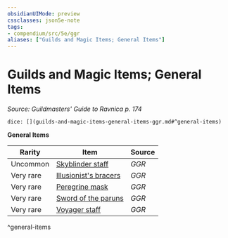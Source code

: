 ```yaml
---
obsidianUIMode: preview
cssclasses: json5e-note
tags:
- compendium/src/5e/ggr
aliases: ["Guilds and Magic Items; General Items"]
---
```

# Guilds and Magic Items; General Items
*Source: Guildmasters' Guide to Ravnica p. 174* 

`dice: [](guilds-and-magic-items-general-items-ggr.md#^general-items)`

**General Items**

| Rarity | Item | Source |
|--------|------|--------|
| Uncommon | [Skyblinder staff](z_compendium/items/skyblinder-staff-ggr.md) | *GGR* |
| Very rare | [Illusionist's bracers](z_compendium/items/illusionists-bracers-ggr.md) | *GGR* |
| Very rare | [Peregrine mask](z_compendium/items/peregrine-mask-ggr.md) | *GGR* |
| Very rare | [Sword of the paruns](z_compendium/items/sword-of-the-paruns-ggr.md) | *GGR* |
| Very rare | [Voyager staff](z_compendium/items/voyager-staff-ggr.md) | *GGR* |
^general-items